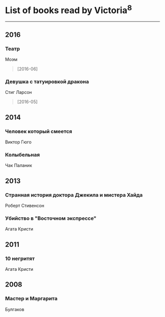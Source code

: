 # List of books read by Victoria<sup>8</sup>
---

## 2016

### Театр
Моэм
> [2016-06] 


### Девушка с татуировкой дракона
Стиг Ларсон
> [2016-05] 



## 2014

### Человек который смеется
Виктор Гюго


### Колыбельная
Чак Паланик



## 2013

### Странная история доктора Джекила и мистера Хайда
Роберт Стивенсон


### Убийство в "Восточном экспрессе"
Агата Кристи



## 2011

### 10 негритят
Агата Кристи



## 2008

### Мастер и Маргарита
Булгаков



